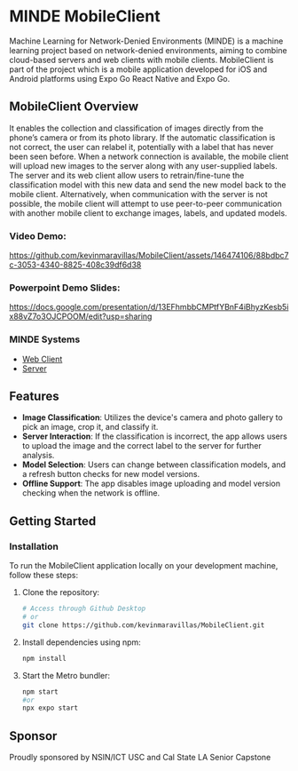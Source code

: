 # MINDE MobileClient
<a name="top"></a>
Machine Learning for Network-Denied Environments (MINDE) is a machine learning project based on network-denied environments, aiming to combine cloud-based servers and web clients with mobile clients. MobileClient is part of the project which is a mobile application developed for iOS and Android platforms using Expo Go React Native and Expo Go. 

## MobileClient Overview
It enables the collection and classification of images directly from the phone’s camera or from its photo library. 
If the automatic classification is not correct, the user can relabel it, potentially with a label that has never been seen before. 
When a network connection is available, the mobile client will upload new images to the server along with any user-supplied labels. 
The server and its web client allow users to retrain/fine-tune the classification model with this new data and send the new model back to the mobile client. 
Alternatively, when communication with the server is not possible, the mobile client will attempt to use peer-to-peer communication with another 
mobile client to exchange images, labels, and updated models.

### Video Demo:
https://github.com/kevinmaravillas/MobileClient/assets/146474106/88bdbc7c-3053-4340-8825-408c39df6d38

### Powerpoint Demo Slides:
https://docs.google.com/presentation/d/13EFhmbbCMPtfYBnF4iBhyzKesb5ix88vZ7o3OJCPOOM/edit?usp=sharing

### MINDE Systems
- [Web Client](https://github.com/Chaoward/Senior-Cap_WebClient)
- [Server](https://github.com/Chaoward/MlNDE_Server/)


## Features
- **Image Classification**: Utilizes the device's camera and photo gallery to pick an image, crop it, and classify it.
- **Server Interaction**: If the classification is incorrect, the app allows users to upload the image and the correct label to the server for further analysis.
- **Model Selection**: Users can change between classification models, and a refresh button checks for new model versions.
- **Offline Support**: The app disables image uploading and model version checking when the network is offline.

## Getting Started
### Installation
To run the MobileClient application locally on your development machine, follow these steps:

1. Clone the repository:
   ```bash
   # Access through Github Desktop
   # or
   git clone https://github.com/kevinmaravillas/MobileClient.git
   ```
2. Install dependencies using npm:
   ```bash
   npm install
   ```
3. Start the Metro bundler:
   ```bash
   npm start
   #or
   npx expo start
   ```
## Sponsor
Proudly sponsored by NSIN/ICT USC and Cal State LA Senior Capstone

